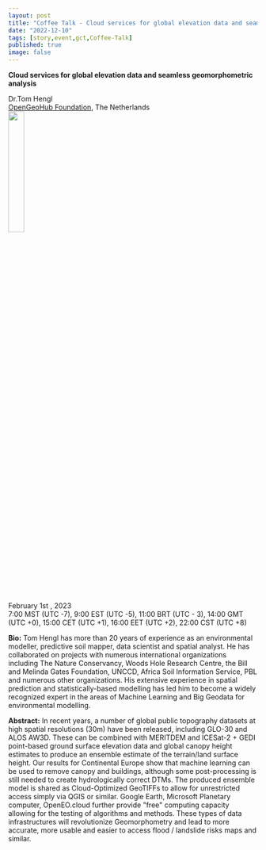 ```yaml
---
layout: post
title: "Coffee Talk - Cloud services for global elevation data and seamless geomorphometric analysis"
date: "2022-12-10"
tags: [story,event,gct,Coffee-Talk]
published: true
image: false
---
```


**Cloud services for global elevation data and seamless geomorphometric analysis**

 

Dr.Tom Hengl  
[OpenGeoHub Foundation](https://opengeohub.org/), The Netherlands  
<img src="{{site.baseurl}}/uploads/img/faces/tomhengl.png" width="25%" />

February 1st , 2023  
7:00 MST (UTC -7), 9:00 EST (UTC -5), 11:00 BRT (UTC - 3), 14:00 GMT (UTC +0), 15:00 CET (UTC +1), 16:00 EET (UTC +2), 22:00 CST (UTC +8)



**Bio:** Tom Hengl has more than 20 years of experience as an environmental modeller, predictive soil mapper, data scientist and spatial analyst. He has collaborated on projects with numerous international organizations including The Nature Conservancy, Woods Hole Research Centre, the Bill and Melinda Gates Foundation, UNCCD, Africa Soil Information Service, PBL and numerous other organizations. His extensive experience in spatial prediction and statistically-based modelling has led him to become a widely recognized expert in the areas of Machine Learning and Big Geodata for environmental modelling.

**Abstract:** In recent years, a number of global public topography datasets at high spatial resolutions (30m) have been released, including GLO-30 and ALOS AW3D. These can be combined with MERITDEM and ICESat-2 + GEDI point-based ground surface elevation data and global canopy height estimates to produce an ensemble estimate of the terrain/land surface height. Our results for Continental Europe show that machine learning can be used to remove canopy and buildings, although some post-processing is still needed to create hydrologically correct DTMs. The produced ensemble model is shared as Cloud-Optimized GeoTIFFs to allow for unrestricted access simply via QGIS or similar. Google Earth, Microsoft Planetary computer, OpenEO.cloud further provide "free" computing capacity allowing for the testing of algorithms and methods. These types of data infrastructures will revolutionize Geomorphometry and lead to more accurate, more usable and easier to access flood / landslide risks maps and similar.

